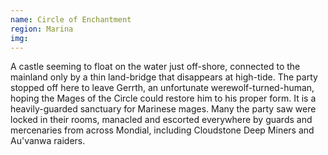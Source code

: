 ```yaml
---
name: Circle of Enchantment
region: Marina
img: 
---
```

A castle seeming to float on the water just off-shore, connected to the mainland only by a thin land-bridge that disappears at high-tide. The party stopped off here to leave Gerrth, an unfortunate werewolf-turned-human, hoping the Mages of the Circle could restore him to his proper form. It is a heavily-guarded sanctuary for Marinese mages. Many the party saw were locked in their rooms, manacled and escorted everywhere by guards and mercenaries from across Mondial, including Cloudstone Deep Miners and Au'vanwa raiders. 